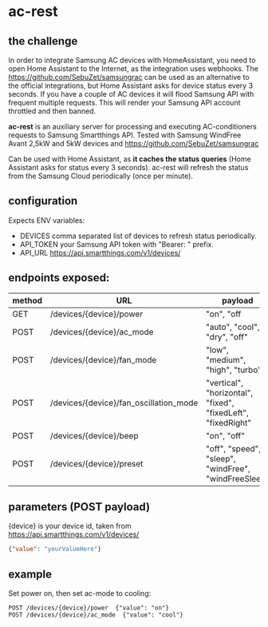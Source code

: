 # ac-rest

## the challenge
In order to integrate Samsung AC devices with HomeAssistant, you need to open Home Assistant to the Internet, as the integration uses webhooks.
The https://github.com/SebuZet/samsungrac can be used as an alternative to the official integrations, but Home Assistant asks for device status every 3 seconds.
If you have a couple of AC devices it will flood Samsung API with frequent multiple requests.
This will render your Samsung API account throttled and then banned.

**ac-rest**  is an auxiliary server for processing and executing AC-conditioners requests to Samsung Smartthings API.
Tested with Samsung WindFree Avant 2,5kW and 5kW devices and https://github.com/SebuZet/samsungrac

Can be used with Home Assistant, as **it caches the status queries** (Home Assistant asks for status every 3 seconds).
ac-rest will refresh the status from the Samsung Cloud periodically (once per minute).

## configuration

Expects ENV variables:
* DEVICES comma separated list of devices to refresh status periodically.
* API_TOKEN your Samsung API token with "Bearer: " prefix.
* API_URL https://api.smartthings.com/v1/devices/

## endpoints exposed:


| method | URL                                    | payload                                                      | comment |
|--------|----------------------------------------|--------------------------------------------------------------|---------|
| GET    | /devices/{device}/power                | "on", "off                                                   |         |
| POST   | /devices/{device}/ac_mode              | "auto", "cool", "dry", "off"                                 |         |
| POST   | /devices/{device}/fan_mode             | "low", "medium", "high", "turbo"                             |         |
| POST   | /devices/{device}/fan_oscillation_mode | "vertical", "horizontal", "fixed", "fixedLeft", "fixedRight" |         |
| POST   | /devices/{device}/beep                 | "on", "off"                                                  |         |
| POST   | /devices/{device}/preset               | "off", "speed", "sleep", "windFree", "windFreeSleep"         |         |

## parameters (POST payload)

{device} is your device id, taken from https://api.smartthings.com/v1/devices/

```json
{"value": "yourValueHere"}

```

## example
Set power on, then set ac-mode to cooling:

```
POST /devices/{device}/power  {"value": "on"}
POST /devices/{device}/ac_mode  {"value": "cool"}
```



